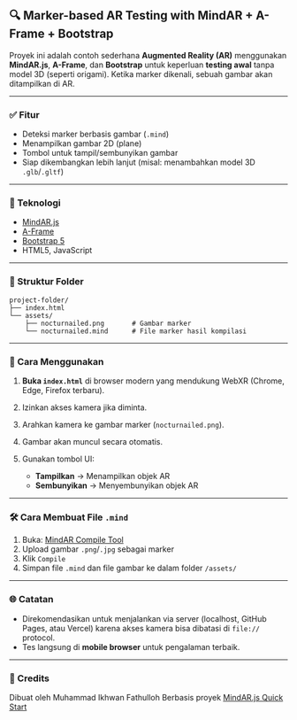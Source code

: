 ## 🔍 Marker-based AR Testing with MindAR + A-Frame + Bootstrap

Proyek ini adalah contoh sederhana **Augmented Reality (AR)** menggunakan **MindAR.js**, **A-Frame**, dan **Bootstrap** untuk keperluan **testing awal** tanpa model 3D (seperti origami). Ketika marker dikenali, sebuah gambar akan ditampilkan di AR.

---

### ✅ Fitur

* Deteksi marker berbasis gambar (`.mind`)
* Menampilkan gambar 2D (plane)
* Tombol untuk tampil/sembunyikan gambar
* Siap dikembangkan lebih lanjut (misal: menambahkan model 3D `.glb`/`.gltf`)

---

### 🧱 Teknologi

* [MindAR.js](https://hiukim.github.io/mind-ar-js-doc/quick-start/overview)
* [A-Frame](https://aframe.io/)
* [Bootstrap 5](https://getbootstrap.com/)
* HTML5, JavaScript

---

### 📁 Struktur Folder

```
project-folder/
├── index.html
└── assets/
    ├── nocturnailed.png       # Gambar marker
    └── nocturnailed.mind      # File marker hasil kompilasi
```

---

### 🚀 Cara Menggunakan

1. **Buka `index.html`** di browser modern yang mendukung WebXR (Chrome, Edge, Firefox terbaru).
2. Izinkan akses kamera jika diminta.
3. Arahkan kamera ke gambar marker (`nocturnailed.png`).
4. Gambar akan muncul secara otomatis.
5. Gunakan tombol UI:

   * **Tampilkan** → Menampilkan objek AR
   * **Sembunyikan** → Menyembunyikan objek AR

---

### 🛠️ Cara Membuat File `.mind`

1. Buka: [MindAR Compile Tool](https://hiukim.github.io/mind-ar-js-doc/tools/compile/)
2. Upload gambar `.png`/`.jpg` sebagai marker
3. Klik `Compile`
4. Simpan file `.mind` dan file gambar ke dalam folder `/assets/`

---

### 🌐 Catatan

* Direkomendasikan untuk menjalankan via server (localhost, GitHub Pages, atau Vercel) karena akses kamera bisa dibatasi di `file://` protocol.
* Tes langsung di **mobile browser** untuk pengalaman terbaik.

---

### 🧠 Credits

Dibuat oleh Muhammad Ikhwan Fathulloh
Berbasis proyek [MindAR.js Quick Start](https://hiukim.github.io/mind-ar-js-doc/quick-start/overview)